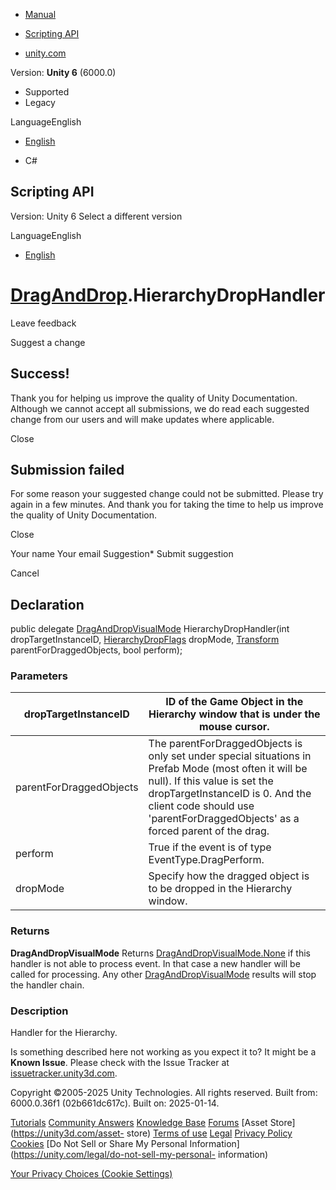[ ]()

  * [Manual](../Manual/index.html)
  * [Scripting API](../ScriptReference/index.html)

  * [unity.com](https://unity.com/)

Version: **Unity 6** (6000.0)

  * Supported
  * Legacy

LanguageEnglish

  * [English]()

  * C#

[ ](https://docs.unity3d.com)

## Scripting API

Version: Unity 6 Select a different version

LanguageEnglish

  * [English]()

#  [DragAndDrop](DragAndDrop.html).HierarchyDropHandler

Leave feedback

Suggest a change

## Success!

Thank you for helping us improve the quality of Unity Documentation. Although
we cannot accept all submissions, we do read each suggested change from our
users and will make updates where applicable.

Close

## Submission failed

For some reason your suggested change could not be submitted. Please <a>try
again</a> in a few minutes. And thank you for taking the time to help us
improve the quality of Unity Documentation.

Close

Your name Your email Suggestion* Submit suggestion

Cancel

[ ]()

## Declaration

public delegate [DragAndDropVisualMode](DragAndDropVisualMode.html)
HierarchyDropHandler(int dropTargetInstanceID,
[HierarchyDropFlags](HierarchyDropFlags.html) dropMode,
[Transform](Transform.html) parentForDraggedObjects, bool perform);

### Parameters

dropTargetInstanceID | ID of the Game Object in the Hierarchy window that is under the mouse cursor.  
---|---  
parentForDraggedObjects | The parentForDraggedObjects is only set under special situations in Prefab Mode (most often it will be null). If this value is set the dropTargetInstanceID is 0. And the client code should use 'parentForDraggedObjects' as a forced parent of the drag.  
perform | True if the event is of type EventType.DragPerform.  
dropMode | Specify how the dragged object is to be dropped in the Hierarchy window.  
  
### Returns

**DragAndDropVisualMode** Returns
[DragAndDropVisualMode.None](DragAndDropVisualMode.None.html) if this handler
is not able to process event. In that case a new handler will be called for
processing. Any other [DragAndDropVisualMode](DragAndDropVisualMode.html)
results will stop the handler chain.

### Description

Handler for the Hierarchy.

Is something described here not working as you expect it to? It might be a
**Known Issue**. Please check with the Issue Tracker at
[issuetracker.unity3d.com](https://issuetracker.unity3d.com).

Copyright ©2005-2025 Unity Technologies. All rights reserved. Built from:
6000.0.36f1 (02b661dc617c). Built on: 2025-01-14.

[Tutorials](https://unity3d.com/learn) [Community
Answers](https://answers.unity3d.com) [Knowledge
Base](https://support.unity3d.com/hc/en-us)
[Forums](https://forum.unity3d.com) [Asset Store](https://unity3d.com/asset-
store) [Terms of use](https://docs.unity3d.com/Manual/TermsOfUse.html)
[Legal](https://unity.com/legal) [Privacy
Policy](https://unity.com/legal/privacy-policy)
[Cookies](https://unity.com/legal/cookie-policy) [Do Not Sell or Share My
Personal Information](https://unity.com/legal/do-not-sell-my-personal-
information)

[Your Privacy Choices (Cookie Settings)](javascript:void\(0\);)

